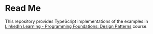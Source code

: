 # Read Me

This repository provides TypeScript implementations of the examples in [LinkedIn Learning - Programming Foundations: Design Patterns](https://www.linkedin.com/learning/programming-foundations-design-patterns-2/) course.
